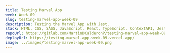 ```yaml
---
title: Testing Marvel App
week: Week 09
slug: testing-marvel-app-week-09
description: Testing the Marvel App with Jest.
stack: HTML, CSS, SASS, JavaScript, React, TypeScript, ContextAPI, Jest
repoUrl: https://gitlab.com/MartinDCalderonP/testing-marvel-app-week-09
deployUrl: https://testing-marvel-app-week-09.vercel.app/
image: ../images/testing-marvel-app-week-09.png
---
```

